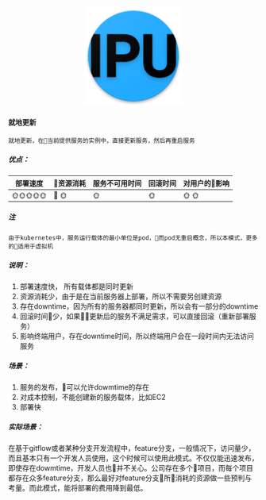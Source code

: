 <p align="center">
   <img width="200" src="ipu.png">
</p>

#### 就地更新

    就地更新，在当前提供服务的实例中，直接更新服务，然后再重启服务

##### 优点：

| 部署速度 |  资源消耗  | 服务不可用时间  | 回滚时间  | 对用户的影响|
| -------| ---------| --------| --------| --------|
| :sun_with_face::sun_with_face::sun_with_face::sun_with_face::sun_with_face: |   :sun_with_face:   | :sun_with_face:   | :sun_with_face: | :sun_with_face: :sun_with_face: |

##### 注
    由于kubernetes中，服务运行载体的最小单位是pod，而pod无重启概念，所以本模式，更多的适用于虚拟机

##### 说明：
1. 部署速度快， 所有载体都是同时更新
2. 资源消耗少，由于是在当前服务器上部署，所以不需要另创建资源
3. 存在downtime，因为所有的服务器都同时更新，所以会有一部分的downtime
4. 回滚时间少，如果更新后的服务不满足需求，可以直接回滚（重新部署服务）
5. 影响终端用户，存在downtime时间，所以终端用户会在一段时间内无法访问服务

##### 场景：
1. 服务的发布，可以允许dowmtime的存在
2. 对成本控制，不能创建新的服务载体，比如EC2
3. 部署快

##### 实际场景：
在基于gitflow或者某种分支开发流程中，feature分支，一般情况下，访问量少，而且基本只有一个开发人员使用，这个时候可以使用此模式。不仅仅能迅速发布，即使存在dowmtime，开发人员也并不关心。公司存在多个项目，而每个项目都存在众多feature分支，那么最好对feature分支所消耗的资源做一些预判与考量。而此模式，能将部署的费用降到最低。